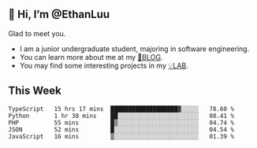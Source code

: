 ## 👋 Hi, I’m @EthanLuu

Glad to meet you.

- I am a junior undergraduate student, majoring in software engineering.
- You can learn more about me at my [📝BLOG](https://blog.ethanloo.top).
- You may find some interesting projects in my [💡LAB](https://lab.ethanloo.top).

## This Week
<!--START_SECTION:waka-->
```text
TypeScript   15 hrs 17 mins  ███████████████████▓░░░░░   78.60 % 
Python       1 hr 38 mins    ██░░░░░░░░░░░░░░░░░░░░░░░   08.41 % 
PHP          55 mins         █▒░░░░░░░░░░░░░░░░░░░░░░░   04.74 % 
JSON         52 mins         █░░░░░░░░░░░░░░░░░░░░░░░░   04.54 % 
JavaScript   16 mins         ▒░░░░░░░░░░░░░░░░░░░░░░░░   01.39 % 
```
<!--END_SECTION:waka-->
